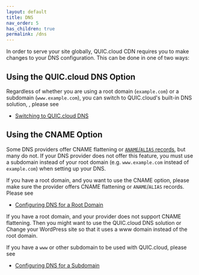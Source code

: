 ```yaml
---
layout: default
title: DNS
nav_order: 5
has_children: true
permalink: /dns
---
```


In order to serve your site globally, QUIC.cloud CDN requires you to make changes to your DNS configuration. This can be done in one of two ways:

## Using the QUIC.cloud DNS Option

Regardless of whether you are using a root domain (`example.com`) or a subdomain (`www.example.com`), you can switch to QUIC.cloud's built-in DNS solution, , please see 
  - [Switching to QUIC.cloud DNS](/quic-cloud-doc/dns/quiccloud-dns)

## Using the CNAME Option

Some DNS providers offer CNAME flattening or [`ANAME`/`ALIAS` records](https://en.wikipedia.org/wiki/CNAME_record#ANAME_record), but many do not. If your DNS provider does not offer this feature, you must use a subdomain instead of your root domain (e.g. `www.example.com` instead of `example.com`) when setting up your DNS.

If you have a root domain, and you want to use the CNAME option, please make sure the provider offers CNAME flattening or `ANAME`/`ALIAS` records. Please see 
  - [Configuring DNS for a Root Domain](/quic-cloud-doc/dns/cname-rootdomain)

If you have a root domain, and your provider does not support CNAME flattening. Then you might want to use the QUIC.cloud DNS solution or Change your WordPress site so that it uses a www domain instead of the root domain.

If you have a `www` or other subdomain to be used with QUIC.cloud, please see 
  - [Configuring DNS for a Subdomain](/quic-cloud-doc/dns/cname-subdomain)



